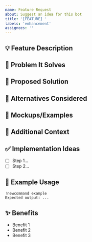 ```yaml
---
name: Feature Request
about: Suggest an idea for this bot
title: '[FEATURE] '
labels: 'enhancement'
assignees: ''
---
```


## 💡 Feature Description
<!-- A clear and concise description of what you want to happen -->

## 🤔 Problem It Solves
<!-- Describe the problem or use case this feature addresses -->

## 🎯 Proposed Solution
<!-- Describe how you'd like this to work -->

## 🔄 Alternatives Considered
<!-- Any alternative solutions or features you've considered -->

## 📸 Mockups/Examples
<!-- If applicable, add mockups, examples, or screenshots -->

## 💭 Additional Context
<!-- Add any other context about the feature request here -->

## ✅ Implementation Ideas
<!-- Optional: If you have ideas on how this could be implemented -->
- [ ] Step 1...
- [ ] Step 2...

## 🎨 Example Usage
```
!newcommand example
Expected output: ...
```

## ✨ Benefits
- Benefit 1
- Benefit 2
- Benefit 3
